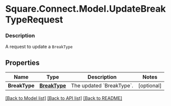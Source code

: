 # Square.Connect.Model.UpdateBreakTypeRequest

### Description

A request to update a `BreakType`

## Properties

Name | Type | Description | Notes
------------ | ------------- | ------------- | -------------
**BreakType** | [**BreakType**](BreakType.md) | The updated &#x60;BreakType&#x60;. | [optional] 



[[Back to Model list]](../README.md#documentation-for-models) [[Back to API list]](../README.md#documentation-for-api-endpoints) [[Back to README]](../README.md)

